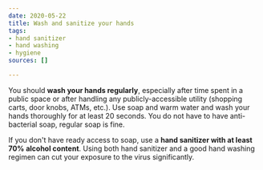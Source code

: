 ```yaml
---
date: 2020-05-22
title: Wash and sanitize your hands
tags:
- hand sanitizer
- hand washing
- hygiene
sources: []

---
```

You should **wash your hands regularly**, especially after time spent in a public space or after handling any publicly-accessible utility (shopping carts, door knobs, ATMs, etc.). Use soap and warm water and wash your hands thoroughly for at least 20 seconds. You do not have to have anti-bacterial soap, regular soap is fine.

If you don't have ready access to soap, use a **hand sanitizer with at least 70% alcohol content**. Using both hand sanitizer and a good hand washing regimen can cut your exposure to the virus significantly.  
